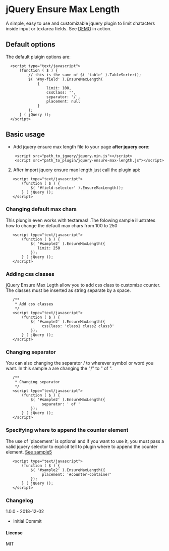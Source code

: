 # jQuery Ensure Max Length
A simple, easy to use and customizable jquery plugin to limit chatacters inside input or textarea fields.
See [DEMO](http://vsilva472.github.io/jquery-ensure-max-length) in action.


 ## Default options
 The default pluigin options are:
  ```
    <script type="text/javascript">
        (function ( $ ) {
            // this is the same of $( 'table' ).TableSorter();
            $( '#my-field' ).EnsureMaxLength(
                { 
                    limit: 100,
                    cssClass: '',
                    separator: '/',
                    placement: null
                }
            );
        } ( jQuery ));
    </script>
 ```

## Basic usage
* Add jquery ensure max length file to your page **after jquery core**:
```
    <script src="path_to_jquery/jquery.min.js"></script>
    <script src="path_to_plugin/jquery-ensure-max-length.js"></script>
 ```
2. After import jquery ensure max length just call the plugin api:
 ```
    <script type="text/javascript">
        (function ( $ ) {
            $( '#field-selector' ).EnsureMaxLength();
        } ( jQuery ));
    </script>
 ```
 
### Changing default max chars
This plungin even works with textareas! .The folowing sample illustrates how to change the default max chars from 100 to 250
 ```
    <script type="text/javascript">
        (function ( $ ) {
            $( '#sample2' ).EnsureMaxLength({
		       limit: 250
            });
        } ( jQuery ));
    </script>
 ```
 ### Adding css classes
jQuery Ensure Max Legth allow you to add css class to customize counter. The classes must be inserted as string separate by a space.
 ```
    /**
     * Add css classes
     */
    <script type="text/javascript">
        (function ( $ ) {
            $( '#sample2' ).EnsureMaxLength({
                 cssClass: 'class1 class2 class3'
            });
        } ( jQuery ));
    </script>
 ```
 ### Changing separator
You can also changing the separator / to wherever symbol or word you want. In this sample a are changing the "/" to " of ".
 ```
    /**
     * Changing separator
     */
    <script type="text/javascript">
        (function ( $ ) {
            $( '#sample2' ).EnsureMaxLength({
                 separator: ' of '
            });
        } ( jQuery ));
    </script>
 ```
 
 ### Specifying where to append the counter element
 The use of 'placement' is optional and if you want to use it, you must pass a valid jquery selector to explicit tell to plugin where to append the counter element. [See sample5](https://vsilva472.github.io/jquery-ensure-max-length#placement/)
 
 ```
    <script type="text/javascript">
        (function ( $ ) {
            $( '#sample2' ).EnsureMaxLength({
                 placement: '#counter-container'
            });
        } ( jQuery ));
    </script>
 ```
 
 ### Changelog

1.0.0 - 2018-12-02
* Initial Commit
 
 #### License
 MIT
